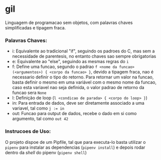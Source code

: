 # gil


Linguagem de programacao sem objetos, com palavras chaves simplificadas e tipagem fraca.

### Palavras Chaves:

* i: Equivalente ao tradicional "if", seguindo os padroes do C, mas sem a necessidade de parentesis, no entanto chaves sao sempre obrigatorias
* e: Equivalente ao "else", seguindo as mesmas regras do `i`
* f: Define uma funcao, segundo o padrao `f <nome da funcao>(<argumentos>) { <corpo da funcao> }`, devido a tipagem fraca, nao é necessario definir o tipo do retorno. Para retornar um valor na funcao, basta definir o mesmo em uma variável com o mesmo nome da funcao, caso esta variavel nao seja definida, o valor padrao de retorno da funcao sera `None`
* l: Definição de loop (`l <condicao de parada> { <corpo do loop> }`)
* in: Para entrada de dados, deve ser diretamente associado a uma variavel, tal como `j := in`
* out: Funcao para output de dados, recebe o dado em si como argumento, tal como `out 42`


### Instrucoes de Uso:

O projeto dispoe de um Pipfile, tal que para executa-lo basta utilizar o `pipenv` para instalar as dependencias (`pipenv install`) e depois rodar dentro da *shell* do pipenv (`pipenv shell`)
